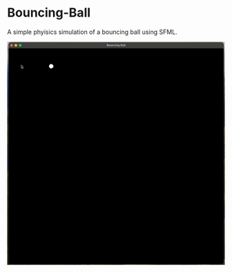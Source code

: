 # Bouncing-Ball

A simple phyisics simulation of a bouncing ball using SFML.

![](bouncing-ball.gif)
